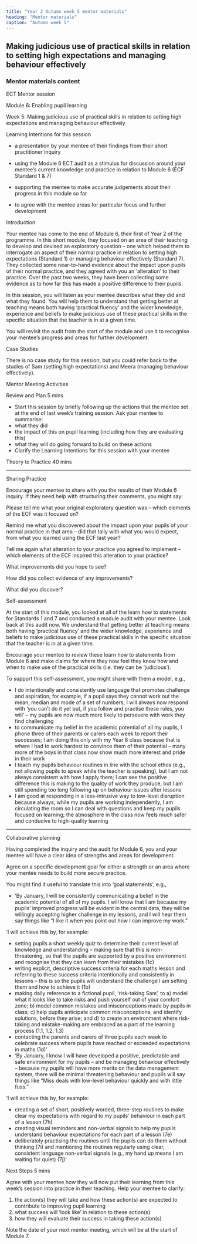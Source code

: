 ```yaml
---
title: "Year 2 Autumn week 5 mentor materials"
heading: "Mentor materials"
caption: "Autumn week 5"
---
```


## Making judicious use of practical skills in relation to setting high expectations and managing behaviour effectively

### Mentor materials content

ECT Mentor session

Module 6: Enabling pupil learning

Week 5: Making judicious use of practical skills in relation to setting high expectations and managing behaviour effectively

Learning Intentions for this session

- a presentation by your mentee of their findings from their short practitioner inquiry

- using the Module 6 ECT audit as a stimulus for discussion around your mentee’s current knowledge and practice in relation to Module 6 (ECF Standard 1 & 7)

- supporting the mentee to make accurate judgements about their progress in this module so far

- to agree with the mentee areas for particular focus and further development

Introduction

Your mentee has come to the end of Module 6, their first of Year 2 of the programme. In this short module, they focused on an area of their teaching to develop and devised an exploratory question – one which helped them to interrogate an aspect of their normal practice in relation to setting high expectations (Standard 1) or managing behaviour effectively (Standard 7). They collected some near-to-hand evidence about the impact upon pupils of their normal practice, and they agreed with you an ‘alteration’ to their practice. Over the past two weeks, they have been collecting some evidence as to how far this has made a positive difference to their pupils.

In this session, you will listen as your mentee describes what they did and what they found. You will help them to understand that getting better at teaching means both having ‘practical fluency’ and the wider knowledge, experience and beliefs to make judicious use of these practical skills in the specific situation that the teacher is in at a given time.

You will revisit the audit from the start of the module and use it to recognise your mentee’s progress and areas for further development.

Case Studies

There is no case study for this session, but you could refer back to the studies of Sam (setting high expectations) and Meera (managing behaviour effectively).

Mentor Meeting Activities

Review and Plan 5 mins

- Start this session by briefly following up the actions that the mentee set at the end of last week’s training session. Ask your mentee to summarise:
- what they did
- the impact of this on pupil learning (including how they are evaluating this)
- what they will do going forward to build on these actions
- Clarify the Learning Intentions for this session with your mentee

Theory to Practice 40 mins

---

Sharing Practice

Encourage your mentee to share with you the results of their Module 6 inquiry. If they need help with structuring their comments, you might say:

Please tell me what your original exploratory question was – which elements of the ECF was it focused on?

Remind me what you discovered about the impact upon your pupils of your normal practice in that area – did that tally with what you would expect, from what you learned using the ECF last year?

Tell me again what alteration to your practice you agreed to implement – which elements of the ECF inspired this alteration to your practice?

What improvements did you hope to see?

How did you collect evidence of any improvements?

What did you discover?

Self-assessment

At the start of this module, you looked at all of the learn how to statements for Standards 1 and 7 and conducted a module audit with your mentee. Look back at this audit now. We understand that getting better at teaching means both having ‘practical fluency’ and the wider knowledge, experience and beliefs to make judicious use of these practical skills in the specific situation that the teacher is in at a given time.

Encourage your mentee to review these learn how to statements from Module 6 and make claims for where they now feel they know how and when to make use of the practical skills (i.e. they can be ‘judicious’).

To support this self-assessment, you might share with them a model, e.g.,

- I do intentionally and consistently use language that promotes challenge and aspiration; for example, if a pupil says they cannot work out the mean, median and mode of a set of numbers, I will always now respond with ‘you can’t do it yet but, if you follow and practise these rules, you will’ – my pupils are now much more likely to persevere with work they find challenging
- to communicate my belief in the academic potential of all my pupils, I phone three of their parents or carers each week to report their successes; I am doing this only with my Year 8 class because that is where I had to work hardest to convince them of their potential – many more of the boys in that class now show much more interest and pride in their work
- I teach my pupils behaviour routines in line with the school ethos (e.g., not allowing pupils to speak while the teacher is speaking), but I am not always consistent with how I apply them; I can see the positive difference this is making to the quality of work they produce, but I am still spending too long following up on behaviour issues after lessons
- I am good at responding in a less-intrusive way to low-level disruption because always, while my pupils are working independently, I am circulating the room so I can deal with questions and keep my pupils focused on learning; the atmosphere in the class now feels much safer and conducive to high-quality learning

---

Collaborative planning

Having completed the inquiry and the audit for Module 6, you and your mentee will have a clear idea of strengths and areas for development.

Agree on a specific development goal for either a strength or an area where your mentee needs to build more secure practice.

You might find it useful to translate this into ‘goal statements’, e.g.,

- ‘By January, I will be consistently communicating a belief in the academic potential of all of my pupils. I will know that I am because my pupils’ improved progress will be evident in the central data, they will be willingly accepting higher challenge in my lessons, and I will hear them say things like “I like it when you point out how I can improve my work.”

‘I will achieve this by, for example:

- setting pupils a short weekly quiz to determine their current level of knowledge and understanding – making sure that this is non-threatening, so that the pupils are supported by a positive environment and recognise that they can learn from their mistakes (1c)
- writing explicit, descriptive success criteria for each maths lesson and referring to these success criteria intentionally and consistently in lessons – this is so the pupils will understand the challenge I am setting them and how to achieve it (1b)
- making daily reference to a fictional pupil, ‘risk-taking Sam’, to a) model what it looks like to take risks and push yourself out of your comfort zone; b) model common mistakes and misconceptions made by pupils in class; c) help pupils anticipate common misconceptions, and identify solutions, before they arise; and d) to create an environment where risk-taking and mistake-making are embraced as a part of the learning process (1.1, 1.2, 1.3)
- contacting the parents and carers of three pupils each week to celebrate success where pupils have reached or exceeded expectations in maths (1d)’
- ‘By January, I know I will have developed a positive, predictable and safe environment for my pupils – and be managing behaviour effectively – because my pupils will have more merits on the data management system, there will be minimal threatening behaviour and pupils will say things like “Miss deals with low-level behaviour quickly and with little fuss.”

‘I will achieve this by, for example:

- creating a set of short, positively worded, three-step routines to make clear my expectations with regard to my pupils’ behaviour in each part of a lesson (7h)
- creating visual reminders and non-verbal signals to help my pupils understand behaviour expectations for each part of a lesson (7e)
- deliberately practising the routines until the pupils can do them without thinking (7i) and mentioning the routines regularly using clear, consistent language non-verbal signals (e.g., my hand up means I am waiting for quiet) (7j)’

Next Steps 5 mins

Agree with your mentee how they will now put their learning from this week’s session into practice in their teaching. Help your mentee to clarify:

1. the action(s) they will take and how these action(s) are expected to contribute to improving pupil learning
2. what success will ‘look like’ in relation to these action(s)
3. how they will evaluate their success in taking these action(s)

Note the date of your next mentor meeting, which will be at the start of Module 7.
